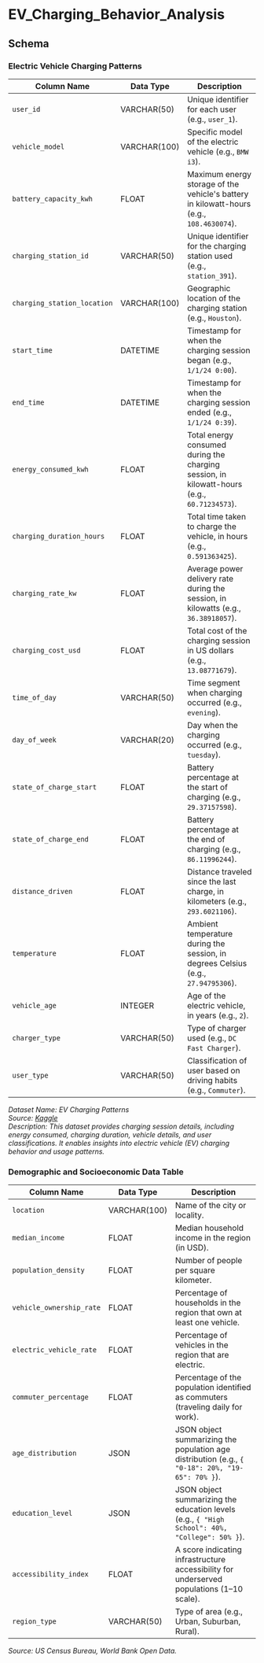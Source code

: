 # EV_Charging_Behavior_Analysis

## Schema

### Electric Vehicle Charging Patterns

| **Column Name**             | **Data Type**      | **Description**                                                                                  |
|-----------------------------|--------------------|--------------------------------------------------------------------------------------------------|
| `user_id`                   | VARCHAR(50)       | Unique identifier for each user (e.g., `user_1`).                                               |
| `vehicle_model`             | VARCHAR(100)      | Specific model of the electric vehicle (e.g., `BMW i3`).                                        |
| `battery_capacity_kwh`      | FLOAT       | Maximum energy storage of the vehicle's battery in kilowatt-hours (e.g., `108.4630074`).        |
| `charging_station_id`       | VARCHAR(50)       | Unique identifier for the charging station used (e.g., `station_391`).                         |
| `charging_station_location` | VARCHAR(100)      | Geographic location of the charging station (e.g., `Houston`).                                  |
| `start_time`                | DATETIME          | Timestamp for when the charging session began (e.g., `1/1/24 0:00`).                           |
| `end_time`                  | DATETIME          | Timestamp for when the charging session ended (e.g., `1/1/24 0:39`).                           |
| `energy_consumed_kwh`       | FLOAT       | Total energy consumed during the charging session, in kilowatt-hours (e.g., `60.71234573`).     |
| `charging_duration_hours`   | FLOAT       | Total time taken to charge the vehicle, in hours (e.g., `0.591363425`).                         |
| `charging_rate_kw`          | FLOAT       | Average power delivery rate during the session, in kilowatts (e.g., `36.38918057`).             |
| `charging_cost_usd`         | FLOAT       | Total cost of the charging session in US dollars (e.g., `13.08771679`).                         |
| `time_of_day`               | VARCHAR(50)       | Time segment when charging occurred (e.g., `evening`).                                          |
| `day_of_week`               | VARCHAR(20)       | Day when the charging occurred (e.g., `tuesday`).                                               |
| `state_of_charge_start`     | FLOAT       | Battery percentage at the start of charging (e.g., `29.37157598`).                              |
| `state_of_charge_end`       | FLOAT       | Battery percentage at the end of charging (e.g., `86.11996244`).                                |
| `distance_driven`           | FLOAT       | Distance traveled since the last charge, in kilometers (e.g., `293.6021106`).                   |
| `temperature`               | FLOAT       | Ambient temperature during the session, in degrees Celsius (e.g., `27.94795306`).              |
| `vehicle_age`               | INTEGER           | Age of the electric vehicle, in years (e.g., `2`).                                              |
| `charger_type`              | VARCHAR(50)       | Type of charger used (e.g., `DC Fast Charger`).                                                 |
| `user_type`                 | VARCHAR(50)       | Classification of user based on driving habits (e.g., `Commuter`).                              |

*Dataset Name: EV Charging Patterns*  
*Source: [Kaggle](https://www.kaggle.com/code/jaishumeda/ev-charging-patterns/)*  
*Description: This dataset provides charging session details, including energy consumed, charging duration, vehicle details, and user classifications. It enables insights into electric vehicle (EV) charging behavior and usage patterns.*

### Demographic and Socioeconomic Data Table

| Column Name            | Data Type    | Description                                                                                     |
|------------------------|--------------|-------------------------------------------------------------------------------------------------|
| `location`             | VARCHAR(100)| Name of the city or locality.                                                                  |
| `median_income`        | FLOAT       | Median household income in the region (in USD).                                                |
| `population_density`   | FLOAT       | Number of people per square kilometer.                                                         |
| `vehicle_ownership_rate`| FLOAT      | Percentage of households in the region that own at least one vehicle.                          |
| `electric_vehicle_rate`| FLOAT       | Percentage of vehicles in the region that are electric.                                        |
| `commuter_percentage`  | FLOAT       | Percentage of the population identified as commuters (traveling daily for work).               |
| `age_distribution`     | JSON        | JSON object summarizing the population age distribution (e.g., `{ "0-18": 20%, "19-65": 70% }`).|
| `education_level`      | JSON        | JSON object summarizing the education levels (e.g., `{ "High School": 40%, "College": 50% }`). |
| `accessibility_index`  | FLOAT       | A score indicating infrastructure accessibility for underserved populations (1–10 scale).       |
| `region_type`          | VARCHAR(50) | Type of area (e.g., Urban, Suburban, Rural).                                                   |

*Source: US Census Bureau, World Bank Open Data.*
